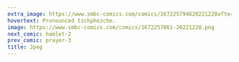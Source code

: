 ```yaml
---
extra_image: https://www.smbc-comics.com/comics/167225794620221228after.png
hovertext: Pronounced tzchphezche.
image: https://www.smbc-comics.com/comics/1672257861-20221228.png
next_comic: hamlet-2
prev_comic: prayer-3
title: Jpeg
---
```


